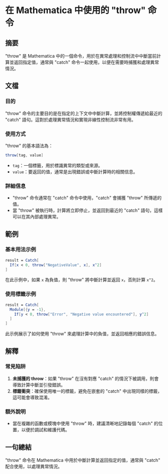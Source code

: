 <!--
Meta Description: # 在 Mathematica 中使用的 "throw" 命令 ## 摘要 "throw" 是 Mathematica 中的一個命令，用於在異常處理和控制流中中斷當前計算並返回指定值，通常與 "catch" 命令一起使用，以便在需要時捕獲和處理異常情況。 ## 文檔 ### 目的 "throw" 命...
Meta Keywords: throw, catch, mathematica, value, 通常與
-->

# 在 Mathematica 中使用的 "throw" 命令

## 摘要
"throw" 是 Mathematica 中的一個命令，用於在異常處理和控制流中中斷當前計算並返回指定值，通常與 "catch" 命令一起使用，以便在需要時捕獲和處理異常情況。

## 文檔
### 目的
"throw" 命令的主要目的是在指定的上下文中中斷計算，並將控制權傳遞給最近的 "catch" 語句。這對於處理異常情況和實現非線性控制流非常有用。

### 使用方式
"throw" 的基本語法為：
```mathematica
throw[tag, value]
```
- `tag`：一個標籤，用於標識異常的類型或來源。
- `value`：要返回的值，通常是出現錯誤或中斷計算時的相關信息。

### 詳細信息
- "throw" 命令通常在 "catch" 命令中使用，"catch" 會捕獲 "throw" 所傳遞的值。
- 當 "throw" 被執行時，計算將立即停止，並返回到最近的 "catch" 語句，這樣可以在其內部處理異常。

## 範例
### 基本用法示例
```mathematica
result = Catch[
  If[x < 0, throw["NegativeValue", x], x^2]
]
```
在此示例中，如果 `x` 為負值，則 "throw" 將中斷計算並返回 `x`，否則計算 `x^2`。

### 使用標籤示例
```mathematica
result = Catch[
  Module[{y = -1},
    If[y < 0, throw["Error", "Negative value encountered"], y^2]
  ]
]
```
此示例展示了如何使用 "throw" 來處理計算中的負值，並返回相應的錯誤信息。

## 解釋
### 常見陷阱
1. **未捕獲的 throw**：如果 "throw" 在沒有對應 "catch" 的情況下被調用，則會導致計算中斷並引發錯誤。
2. **標籤衝突**：確保使用唯一的標籤，避免在嵌套的 "catch" 中出現同樣的標籤，這可能會導致混淆。

### 額外說明
- 當在複雜的函數或模塊中使用 "throw" 時，建議清晰地記錄每個 "catch" 的位置，以便於調試和維護代碼。

## 一句總結
"throw" 命令在 Mathematica 中用於中斷計算並返回指定的值，通常與 "catch" 配合使用，以處理異常情況。